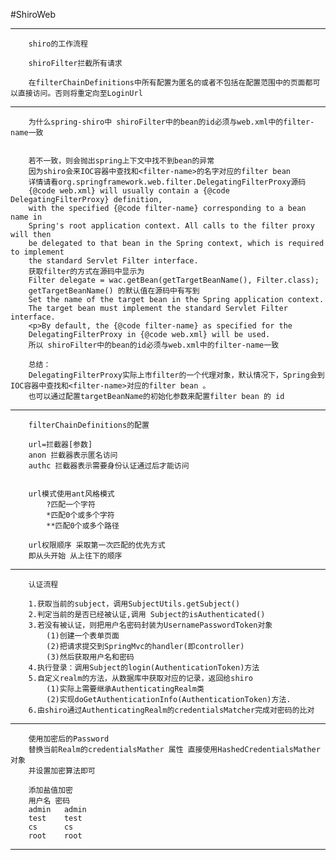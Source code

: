 #ShiroWeb

**************************************

		shiro的工作流程
		
		shiroFilter拦截所有请求
		
		在filterChainDefinitions中所有配置为匿名的或者不包括在配置范围中的页面都可以直接访问。否则将重定向至LoginUrl

		
 **************************************
 
 		为什么spring-shiro中 shiroFilter中的bean的id必须与web.xml中的filter-name一致
 		
 		
 		若不一致，则会抛出spring上下文中找不到bean的异常
 		因为shiro会来IOC容器中查找和<filter-name>的名字对应的filter bean
 		详情请看org.springframework.web.filter.DelegatingFilterProxy源码
 		{@code web.xml} will usually contain a {@code DelegatingFilterProxy} definition,
 		with the specified {@code filter-name} corresponding to a bean name in
		Spring's root application context. All calls to the filter proxy will then
		be delegated to that bean in the Spring context, which is required to implement
		the standard Servlet Filter interface.
		获取filter的方式在源码中显示为
		Filter delegate = wac.getBean(getTargetBeanName(), Filter.class);
		getTargetBeanName() 的默认值在源码中有写到
		Set the name of the target bean in the Spring application context.
		The target bean must implement the standard Servlet Filter interface.
	 	<p>By default, the {@code filter-name} as specified for the
	 	DelegatingFilterProxy in {@code web.xml} will be used.
	 	所以 shiroFilter中的bean的id必须与web.xml中的filter-name一致
	 	
	 	总结：
	 	DelegatingFilterProxy实际上市filter的一个代理对象，默认情况下，Spring会到IOC容器中查找和<filter-name>对应的filter bean 。
	 	也可以通过配置targetBeanName的初始化参数来配置filter bean 的 id
	 	
*****************************************

		filterChainDefinitions的配置
		
		url=拦截器[参数]
		anon 拦截器表示匿名访问
		authc 拦截器表示需要身份认证通过后才能访问
		
		
		url模式使用ant风格模式
			?匹配一个字符
			*匹配0个或多个字符
			**匹配0个或多个路径
		
		url权限顺序 采取第一次匹配的优先方式
		即从头开始 从上往下的顺序
		
*****************************************

		认证流程
		
		1.获取当前的subject，调用SubjectUtils.getSubject()
		2.判定当前的是否已经被认证,调用 Subject的isAuthenticated()
		3.若没有被认证，则把用户名密码封装为UsernamePasswordToken对象
			(1)创建一个表单页面
			(2)把请求提交到SpringMvc的handler(即controller)
			(3)然后获取用户名和密码
		4.执行登录：调用Subject的login(AuthenticationToken)方法
		5.自定义realm的方法，从数据库中获取对应的记录，返回给shiro
			(1)实际上需要继承AuthenticatingRealm类
			(2)实现doGetAuthenticationInfo(AuthenticationToken)方法.
		6.由shiro通过AuthenticatingRealm的credentialsMatcher完成对密码的比对
		
*****************************************

		使用加密后的Password
		替换当前Realm的credentialsMather 属性 直接使用HashedCredentialsMather 对象
		并设置加密算法即可
		
		添加盐值加密
		用户名	密码
		admin	admin
		test	test
		cs	    cs
		root	root
		
*****************************************	
		